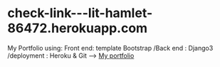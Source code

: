 # check-link---lit-hamlet-86472.herokuapp.com
My Portfolio using: Front end: template Bootstrap /Back end : Django3 /deployment : Heroku &amp; Git 
--> [My portfolio](https://lit-hamlet-86472.herokuapp.com)
